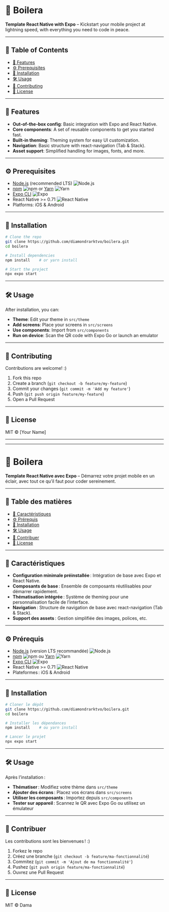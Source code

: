 # 🚀 Boilera

**Template React Native with Expo** – Kickstart your mobile project at lightning speed, with everything you need to code in peace.

---

## 🔖 Table of Contents

- [🌟 Features](#-features)
- [⚙️ Prerequisites](#-prerequisites)
- [🚀 Installation](#-installation)
- [🛠️ Usage](#-usage)
- [💬 Contributing](#-contributing)
- [📄 License](#-license)

---

## 🌟 Features

- **Out-of-the-box config**: Basic integration with Expo and React Native.
- **Core components**: A set of reusable components to get you started fast.
- **Built-in theming**: Theming system for easy UI customization.
- **Navigation**: Basic structure with react-navigation (Tab & Stack).
- **Asset support**: Simplified handling for images, fonts, and more.

---

## ⚙️ Prerequisites

- [Node.js](https://nodejs.org/) (recommended LTS) ![Node.js](https://img.shields.io/badge/Node.js-43853D?logo=node.js&logoColor=white)
- [npm](https://www.npmjs.com/) ![npm](https://img.shields.io/badge/npm-CB3837?logo=npm&logoColor=white) or [Yarn](https://yarnpkg.com/) ![Yarn](https://img.shields.io/badge/Yarn-2C8EBB?logo=yarn&logoColor=white)
- [Expo CLI](https://docs.expo.dev/workflow/expo-cli/) ![Expo](https://img.shields.io/badge/Expo-1B1F23?logo=expo&logoColor=white)
- React Native >= 0.71 ![React Native](https://img.shields.io/badge/React_Native-20232A?logo=react&logoColor=61DAFB)
- Platforms: iOS & Android

---

## 🚀 Installation

```bash
# Clone the repo
git clone https://github.com/diamondrarktvo/boilera.git
cd boilera

# Install dependencies
npm install    # or yarn install

# Start the project
npx expo start
```

---

## 🛠️ Usage

After installation, you can:

- **Theme**: Edit your theme in `src/theme`
- **Add screens**: Place your screens in `src/screens`
- **Use components**: Import from `src/components`
- **Run on device**: Scan the QR code with Expo Go or launch an emulator

---

## 💬 Contributing

Contributions are welcome! :)

1. Fork this repo
2. Create a branch (`git checkout -b feature/my-feature`)
3. Commit your changes (`git commit -m 'Add my feature'`)
4. Push (`git push origin feature/my-feature`)
5. Open a Pull Request

---

## 📄 License

MIT © [Your Name]

---

---

# 🚀 Boilera

**Template React Native avec Expo** – Démarrez votre projet mobile en un éclair, avec tout ce qu’il faut pour coder sereinement.

---

## 🔖 Table des matières

- [🌟 Caractéristiques](#-caractéristiques)
- [⚙️ Prérequis](#-prérequis)
- [🚀 Installation](#-installation)
- [🛠️ Usage](#-usage)
- [💬 Contribuer](#-contribuer)
- [📄 License](#-license)

---

## 🌟 Caractéristiques

- **Configuration minimale préinstallée** : Intégration de base avec Expo et React Native.
- **Composants de base** : Ensemble de composants réutilisables pour démarrer rapidement.
- **Thématisation intégrée** : Système de theming pour une personnalisation facile de l’interface.
- **Navigation** : Structure de navigation de base avec react-navigation (Tab & Stack).
- **Support des assets** : Gestion simplifiée des images, polices, etc.

---

## ⚙️ Prérequis

- [Node.js](https://nodejs.org/) (version LTS recommandée) ![Node.js](https://img.shields.io/badge/Node.js-43853D?logo=node.js&logoColor=white)
- [npm](https://www.npmjs.com/) ![npm](https://img.shields.io/badge/npm-CB3837?logo=npm&logoColor=white) ou [Yarn](https://yarnpkg.com/) ![Yarn](https://img.shields.io/badge/Yarn-2C8EBB?logo=yarn&logoColor=white)
- [Expo CLI](https://docs.expo.dev/workflow/expo-cli/) ![Expo](https://img.shields.io/badge/Expo-1B1F23?logo=expo&logoColor=white)
- React Native >= 0.71 ![React Native](https://img.shields.io/badge/React_Native-20232A?logo=react&logoColor=61DAFB)
- Plateformes : iOS & Android

---

## 🚀 Installation

```bash
# Cloner le dépôt
git clone https://github.com/diamondrarktvo/boilera.git
cd boilera

# Installer les dépendances
npm install    # ou yarn install

# Lancer le projet
npx expo start
```

---

## 🛠️ Usage

Après l’installation :

- **Thématiser** : Modifiez votre thème dans `src/theme`
- **Ajouter des écrans** : Placez vos écrans dans `src/screens`
- **Utiliser les composants** : Importez depuis `src/components`
- **Tester sur appareil** : Scannez le QR avec Expo Go ou utilisez un émulateur

---

## 💬 Contribuer

Les contributions sont les bienvenues ! :)

1. Forkez le repo
2. Créez une branche (`git checkout -b feature/ma-fonctionnalité`)
3. Commitez (`git commit -m 'Ajout de ma fonctionnalité'`)
4. Pushez (`git push origin feature/ma-fonctionnalité`)
5. Ouvrez une Pull Request

---

## 📄 License

MIT © Dama
